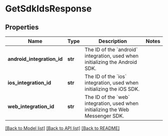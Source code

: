# GetSdkIdsResponse

## Properties
Name | Type | Description | Notes
------------ | ------------- | ------------- | -------------
**android_integration_id** | **str** | The ID of the &#x60;android&#x60; integration, used when initializing the Android SDK. | 
**ios_integration_id** | **str** | The ID of the &#x60;ios&#x60; integration, used when initializing the iOS SDK. | 
**web_integration_id** | **str** | The ID of the &#x60;web&#x60; integration, used when initializing the Web Messenger SDK. | 

[[Back to Model list]](../README.md#documentation-for-models) [[Back to API list]](../README.md#documentation-for-api-endpoints) [[Back to README]](../README.md)


